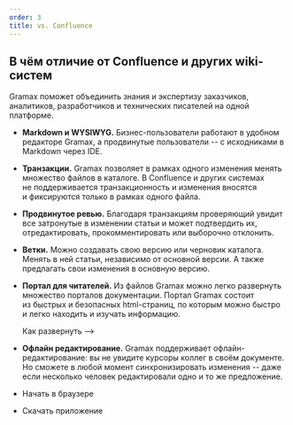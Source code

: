```yaml
---
order: 3
title: vs. Confluence
---
```


## В чём отличие от Confluence и других wiki-систем

Gramax поможет объединить знания и экспертизу заказчиков, аналитиков, разработчиков и технических писателей на одной платформе.

-  **Markdown и WYSIWYG.** Бизнес-пользователи работают в удобном редакторе Gramax, а продвинутые пользователи -- с исходниками в Markdown через IDE.

-  **Транзакции.** Gramax позволяет в рамках одного изменения менять множество файлов в каталоге. В Confluence и других системах не поддерживается транзакционность и изменения вносятся и фиксируются только в рамках одного файла.

-  **Продвинутое ревью.** Благодаря транзакциям проверяющий увидит все затронутые в изменении статьи и может подтвердить их, отредактировать, прокомментировать или выборочно отклонить.

-  **Ветки.** Можно создавать свою версию или черновик каталога. Менять в ней статьи, независимо от основной версии. А также предлагать свои изменения в основную версию.

-  **Портал для читателей.** Из файлов Gramax можно легко развернуть множество порталов документации. Портал Gramax состоит из быстрых и безопасных html-страниц, по которым можно быстро и легко находить и изучать информацию.

   Как развернуть -->

-  **Офлайн редактирование.** Gramax поддерживает офлайн-редактирование: вы не увидите курсоры коллег в своём документе. Но сможете в любой момент синхронизировать изменения -- даже если несколько человек редактировали одно и то же предложение.

-  Начать в браузере

-  Скачать приложение